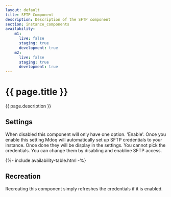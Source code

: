 ```yaml
---
layout: default
title: SFTP Component
description: Description of the SFTP component
section: instance_components
availability:
    m1:
      live: false
      staging: true
      development: true
    m2:
      live: false
      staging: true
      development: true
---
```


# {{ page.title }}
{{ page.description }}

## Settings
When disabled this component will only have one option. 'Enable'. Once you enable this setting 
Mdoq will automatically set up SFTP credentials to your instance. Once done they will be display in the settings.
You cannot pick the credentials. You can change them by disabling and enabline SFTP access.

{%- include availability-table.html -%}

## Recreation
Recreating this component simply refreshes the credentials if it is enabled.